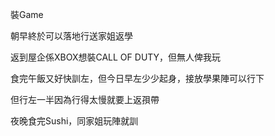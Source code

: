 裝Game

朝早終於可以落地行送家姐返學

返到屋企係XBOX想裝CALL OF DUTY，但無人俾我玩

食完午飯又好快訓左，但今日早左少少起身，接放學果陣可以行下

但行左一半因為行得太慢就要上返孭帶

夜晚食完Sushi，同家姐玩陣就訓

